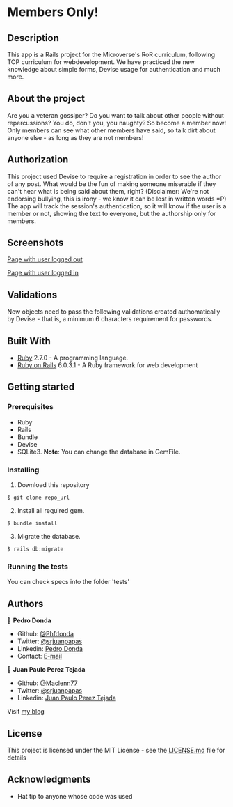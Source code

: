 # Members Only!

## Description

This app is a Rails project for the Microverse's RoR curriculum, following TOP curriculum for webdevelopment. We have practiced the new knowledge about simple forms, Devise usage for authentication and much more.

## About the project

Are you a veteran gossiper? Do you want to talk about other people without repercussions? You do, don't you, you naughty? So become a member now! Only members can see what other members have said, so talk dirt about anyone else - as long as they are not members!

## Authorization

This project used Devise to require a registration in order to see the author of any post. What would be the fun of making someone miserable if they can't hear what is being said about them, right? (Disclaimer: We're not endorsing bullying, this is irony - we know it can be lost in written words =P) The app will track the session's authentication, so it will know if the user is a member or not, showing the text to everyone, but the authorship only for members.

## Screenshots

[Page with user logged out](../screenshots/not-logged-in.jpg)

[Page with user logged in](../screenshots/logged-in.jpg)

## Validations

New objects need to pass the following validations created authomatically by Devise - that is, a minimum 6 characters requirement for passwords.

## Built With

- [Ruby](https://www.ruby-lang.org/en/) 2.7.0 - A programming language.
- [Ruby on Rails](https://rubyonrails.org/) 6.0.3.1 - A Ruby framework for web development

## Getting started

### Prerequisites

- Ruby
- Rails
- Bundle
- Devise
- SQLite3. **Note**: You can change the database in GemFile.

### Installing

1. Download this repository

`$ git clone repo_url`

2. Install all required gem.

`$ bundle install`

3. Migrate the database.

`$ rails db:migrate`

### Running the tests

You can check specs into the folder 'tests'

## Authors

👤 **Pedro Donda**

- Github: [@Phfdonda](https://github.com/phfdonda)
- Twitter: [@srjuanpapas](https://twitter.com/phfdonda)
- Linkedin: [Pedro Donda](https://www.linkedin.com/in/pedro-donda-808621bb/)
- Contact: [E-mail](phfdonda@gmail.com)

👤 **Juan Paulo Perez Tejada**

- Github: [@Maclenn77](https://github.com/Maclenn77)
- Twitter: [@srjuanpapas](https://twitter.com/srjuanpapas)
- Linkedin: [Juan Paulo Perez Tejada](https://mx.linkedin.com/in/juanpaulopereztejada)

Visit [my blog](https://developerz.software/)

## License

This project is licensed under the MIT License - see the [LICENSE.md](LICENSE.md) file for details

## Acknowledgments

* Hat tip to anyone whose code was used
